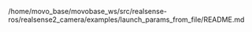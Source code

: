 /home/movo_base/movobase_ws/src/realsense-ros/realsense2_camera/examples/launch_params_from_file/README.md